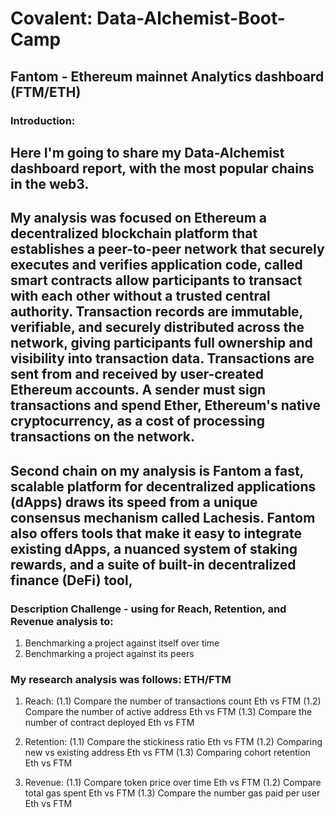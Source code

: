 # Covalent: Data-Alchemist-Boot-Camp

## Fantom - Ethereum mainnet Analytics dashboard (FTM/ETH)

### Introduction:

## Here I'm going to share my Data-Alchemist dashboard report, with the most popular chains in the web3.

## My analysis was focused on Ethereum a decentralized blockchain platform that establishes a peer-to-peer network that securely executes and verifies application code, called smart contracts allow participants to transact with each other without a trusted central authority. Transaction records are immutable, verifiable, and securely distributed across the network, giving participants full ownership and visibility into transaction data. Transactions are sent from and received by user-created Ethereum accounts. A sender must sign transactions and spend Ether, Ethereum's native cryptocurrency, as a cost of processing transactions on the network.

## Second chain on my analysis is Fantom a fast, scalable platform for decentralized applications (dApps) draws its speed from a unique consensus mechanism called Lachesis. Fantom also offers tools that make it easy to integrate existing dApps, a nuanced system of staking rewards, and a suite of built-in decentralized finance (DeFi) tool,

### Description Challenge - using for Reach, Retention, and Revenue analysis to:

1. Benchmarking a project against itself over time
2. Benchmarking a project against its peers

### My research analysis was follows: ETH/FTM

1. Reach:
   (1.1) Compare the number of transactions count Eth vs FTM
   (1.2) Compare the number of active address Eth vs FTM
   (1.3) Compare the number of contract deployed Eth vs FTM

2. Retention:
   (1.1) Compare the stickiness ratio Eth vs FTM
   (1.2) Comparing new vs existing address Eth vs FTM
   (1.3) Comparing cohort retention Eth vs FTM

3. Revenue:
   (1.1) Compare token price over time Eth vs FTM
   (1.2) Compare total gas spent Eth vs FTM
   (1.3) Compare the number gas paid per user Eth vs FTM
